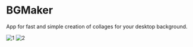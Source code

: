 # BGMaker
App for fast and simple creation of collages for your desktop background.

![1](https://github.com/user-attachments/assets/29856405-3cbe-45dd-b2fa-8c3ae5655166)
![2](https://github.com/user-attachments/assets/82af850d-5dab-4e04-bcf5-1bc2fcb43c10)
